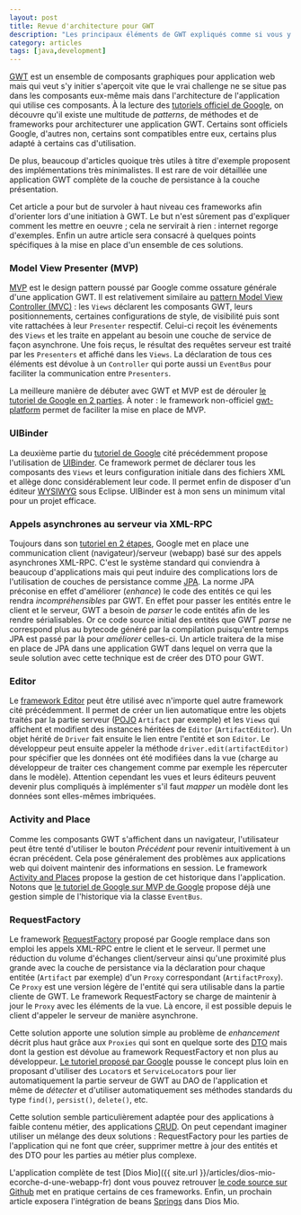 ```yaml
---
layout: post
title: Revue d'architecture pour GWT
description: "Les principaux éléments de GWT expliqués comme si vous y étiez"
category: articles
tags: [java,development]
---
```


[GWT](https://developers.google.com/web-toolkit/) est un ensemble de composants graphiques pour application web mais qui veut s'y initier s'aperçoit vite que le vrai challenge ne se situe pas dans les composants eux-même mais dans l'architecture de l'application qui utilise ces composants. À la lecture des [tutoriels officiel de Google](https://developers.google.com/web-toolkit/doc/latest/DevGuide), on découvre qu'il existe une multitude de *patterns*, de méthodes et de frameworks pour architecturer une application GWT. Certains sont officiels Google, d'autres non, certains sont compatibles entre eux, certains plus adapté à certains cas d'utilisation.

De plus, beaucoup d'articles quoique très utiles à titre d'exemple proposent des implémentations très minimalistes. Il est rare de voir détaillée une application GWT complète de la couche de persistance à la couche présentation.

Cet article a pour but de survoler à haut niveau ces frameworks afin d'orienter lors d'une initiation à GWT. Le but n'est sûrement pas d'expliquer comment les mettre en oeuvre ; cela ne servirait à rien : internet regorge d'exemples. Enfin un autre article sera consacré à quelques points spécifiques à la mise en place d'un ensemble de ces solutions.

### Model View Presenter (MVP)

[MVP](https://developers.google.com/web-toolkit/articles/mvp-architecture) est le design pattern poussé par Google comme ossature générale d'une application GWT. Il est relativement similaire au [pattern Model View Controller (MVC)](http://fr.wikipedia.org/wiki/Mod%C3%A8le-Vue-Contr%C3%B4leur) : les `Views` déclarent les composants GWT, leurs positionnements, certaines configurations de style, de visibilité puis sont vite rattachées à leur `Presenter` respectif. Celui-ci reçoit les événements des `Views` et les traite en appelant au besoin une couche de service de façon asynchrone. Une fois reçus, le résultat des requêtes serveur est traité par les `Presenters` et affiché dans les `Views`. La déclaration de tous ces éléments est dévolue à un `Controller` qui porte aussi un `EventBus` pour faciliter la communication entre `Presenters`.

La meilleure manière de débuter avec GWT et MVP est de dérouler [le tutoriel de Google en 2 parties](https://developers.google.com/web-toolkit/articles/mvp-architecture). À noter : le framework non-officiel [gwt-platform](http://code.google.com/p/gwt-platform/) permet de faciliter la mise en place de MVP.

### UIBinder

La deuxième partie du [tutoriel de Google](https://developers.google.com/web-toolkit/articles/mvp-architecture) cité précédemment propose l'utilisation de [UIBinder](https://developers.google.com/web-toolkit/articles/mvp-architecture-2). Ce framework permet de déclarer tous les composants des `Views` et leurs configuration initiale dans des fichiers XML et allège donc considérablement leur code. Il permet enfin de disposer d'un éditeur [WYSIWYG](http://fr.wikipedia.org/wiki/What_you_see_is_what_you_get) sous Eclipse. UIBinder est à mon sens un minimum vital pour un projet efficace.

### Appels asynchrones au serveur via XML-RPC

Toujours dans son [tutoriel en 2 étapes](https://developers.google.com/web-toolkit/articles/mvp-architecture), Google met en place une communication client (navigateur)/serveur (webapp) basé sur des appels asynchrones XML-RPC. C'est le système standard qui conviendra à beaucoup d'applications mais qui peut induire des complications lors de l'utilisation de couches de persistance comme [JPA](http://fr.wikipedia.org/wiki/Java_Persistence_API). La norme JPA préconise en effet d'améliorer (*enhance*) le code des entités ce qui les rendra *incompréhensibles* par GWT. En effet pour passer les entités entre le client et le serveur, GWT a besoin de *parser* le code entités afin de les rendre sérialisables. Or ce code source initial des entités que GWT *parse* ne correspond plus au bytecode généré par la compilation puisqu'entre temps JPA est passé par là pour *améliorer* celles-ci. Un article traitera de la mise en place de JPA dans une application GWT dans lequel on verra que la seule solution avec cette technique est de créer des DTO pour GWT.

### Editor

Le [framework Editor](https://developers.google.com/web-toolkit/doc/latest/DevGuideUiEditors) peut être utilisé avec n'importe quel autre framework cité précédemment. Il permet de créer un lien automatique entre les objets traités par la partie serveur ([POJO](http://fr.wikipedia.org/wiki/Plain_Old_Java_Object) `Artifact` par exemple) et les `Views` qui affichent et modifient des instances héritées de `Editor` (`ArtifactEditor`). Un objet hérité de `Driver` fait ensuite le lien entre l'entité et son `Editor`. Le développeur peut ensuite appeler la méthode `driver.edit(artifactEditor)` pour spécifier que les données ont été modifiées dans la vue (charge au développeur de traiter ces changement comme par exemple les répercuter dans le modèle). Attention cependant les vues et leurs éditeurs peuvent devenir plus compliqués à implémenter s'il faut *mapper* un modèle dont les données sont elles-mêmes imbriquées.

### Activity and Place

Comme les composants GWT s'affichent dans un navigateur, l'utilisateur peut être tenté d'utiliser le bouton *Précédent* pour revenir intuitivement à un écran précédent. Cela pose généralement des problèmes aux applications web qui doivent maintenir des informations en session. Le framework [Activity and Places](https://developers.google.com/web-toolkit/doc/latest/DevGuideMvpActivitiesAndPlaces) propose la gestion de cet historique dans l'application. Notons que [le tutoriel de Google sur MVP de Google](https://developers.google.com/web-toolkit/articles/mvp-architecture-2) propose déjà une gestion simple de l'historique via la classe `EventBus`.

### RequestFactory

Le framework [RequestFactory](https://developers.google.com/web-toolkit/doc/latest/DevGuideRequestFactory) proposé par Google remplace dans son emploi les appels XML-RPC entre le client et le serveur. Il permet une réduction du volume d'échanges client/serveur ainsi qu'une proximité plus grande avec la couche de persistance via la déclaration pour chaque entitée (`Artifact` par exemple) d'un `Proxy` correspondant (`ArtifactProxy`). Ce `Proxy` est une version légère de l'entité qui sera utilisable dans la partie cliente de GWT. Le framework RequestFactory se charge de maintenir à jour le `Proxy` avec les éléments de la vue. Là encore, il est possible depuis le client d'appeler le serveur de manière asynchrone.

Cette solution apporte une solution simple au problème de *enhancement* décrit plus haut grâce aux `Proxies` qui sont en quelque sorte des [DTO](http://fr.wikipedia.org/wiki/Objet_de_transfert_de_donn%C3%A9es) mais dont la gestion est dévolue au framework RequestFactory et non plus au développeur. [Le tutoriel proposé par Google](https://developers.google.com/web-toolkit/doc/latest/DevGuideRequestFactory#locators) pousse le concept plus loin en proposant d'utiliser des `Locator`s et `ServiceLocator`s pour lier automatiquement la partie serveur de GWT au DAO de l'application et même de *détecter* et d'utiliser automatiquement ses méthodes standards du type `find()`, `persist()`, `delete()`, etc.

Cette solution semble particulièrement adaptée pour des applications à faible contenu métier, des applications [CRUD](http://fr.wikipedia.org/wiki/CRUD). On peut cependant imaginer utiliser un mélange des deux solutions : RequestFactory pour les parties de l'application qui ne font que créer, supprimer mettre à jour des entités et des DTO pour les parties au métier plus complexe.

L'application complète de test [Dios Mio]({{ site.url }}/articles/dios-mio-ecorche-d-une-webapp-fr) dont vous pouvez retrouver [le code source sur Github](https://github.com/galaux/diosmio) met en pratique certains de ces frameworks. Enfin, un prochain article exposera l'intégration de beans [Springs](http://www.springsource.org/) dans Dios Mio.
